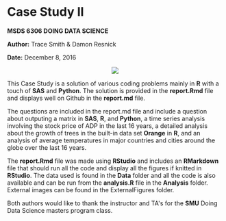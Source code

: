 # Case Study II

**MSDS 6306 DOING DATA SCIENCE**  

**Author:** Trace Smith & Damon Resnick

**Date:** December 8, 2016  


<p align="center">
<img src=http://www.smu.edu/~/media/Site/DevelopmentExternalAffairs/PublicAffairs/Logos/smu/SMULogoR>
</p>

This Case Study is a solution of various coding problems mainly in **R** with a touch of **SAS** and **Python**.  The solution is provided in the **report.Rmd** file and displays well on Github in the **report.md** file.  


The questions are included in the report.md file and include a question about outputing a matrix in **SAS**, **R**, and **Python**, a time series analysis involving the stock price of ADP in the last 16 years, a detailed analysis about the growth of trees in the built-in data set **Orange** in **R**, and an analysis of average temperatures in major countries and cities around the globe over the last 16 years.  


The **report.Rmd** file was made using **RStudio** and includes an **RMarkdown** file that should run all the code and display all the figures if knitted in **RStudio**.  The data used is found in the **Data** folder and all the code is also available and can be run from the **analysis.R** file in the **Analysis** folder.  External images can be found in the ExternalFigures folder.


Both authors would like to thank the instructor and TA's for the **SMU** Doing Data Science masters program class.  

